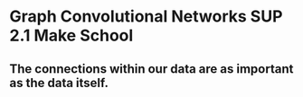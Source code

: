 # Graph Convolutional Networks SUP 2.1 Make School

## The connections within our data are as important as the data itself.
